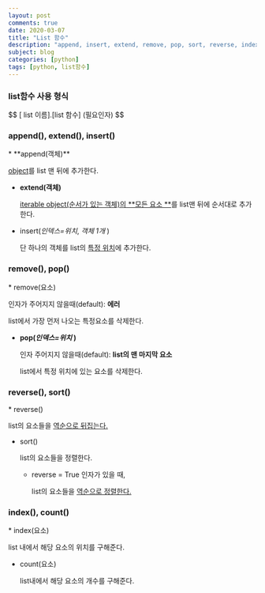 ```yaml
---
layout: post
comments: true
date: 2020-03-07
title: "List 함수"
description: "append, insert, extend, remove, pop, sort, reverse, index, count"
subject: blog
categories: [python]
tags: [python, list함수]
---
```


<h3>list함수 사용 형식</h3>
$$
[ list 이름].[list 함수] (필요인자)
$$



<h3> append(), extend(), insert()</h3>
* **append(객체)**

  <u>object</u>를 list 맨 뒤에 추가한다.

* **extend(객체)**

  <u>iterable object(순서가 있는 객체)의 **모든 요소 **</u>를 list맨 뒤에 순서대로 추가한다.

* insert(*인덱스=위치*, *객체 1개* )

  단 하나의 객체를 list의 <u>특정 위치</u>에 추가한다. 

  

<h3> remove(), pop()</h3>
* remove(요소)

  인자가 주어지지 않을때(default): **에러**

  list에서 가장 먼저 나오는 특정요소를 삭제한다.

* **pop(*인덱스=위치* )**

  인자 주어지지 않을때(default): **list의 맨 마지막 요소**

  list에서 특정 위치에 있는 요소를 삭제한다. 



<h3>reverse(), sort()</h3>
* reverse()

  list의 요소들을 <u>역순으로 뒤집는다.</u>

* sort()

  list의 요소들을 정렬한다.

  * reverse = True 인자가 있을 때,

    list의 요소들을 <u>역순으로 정렬한다.</u>



<h3>index(), count()</h3>
* index(요소)

  list 내에서 해당 요소의 위치를 구해준다.

* count(요소)

  list내에서 해당 요소의 개수를 구해준다.